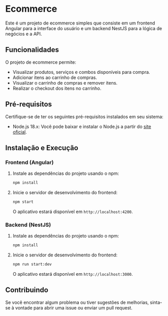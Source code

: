 # Ecommerce

Este é um projeto de ecommerce simples que consiste em um frontend Angular para a interface do usuário e um backend NestJS para a lógica de negócios e a API.

## Funcionalidades

O projeto de ecommerce permite:

- Visualizar produtos, serviços e combos disponíveis para compra.
- Adicionar itens ao carrinho de compras.
- Visualizar o carrinho de compras e remover itens.
- Realizar o checkout dos itens no carrinho.

## Pré-requisitos

Certifique-se de ter os seguintes pré-requisitos instalados em seu sistema:

- Node.js 18.x: Você pode baixar e instalar o Node.js a partir do [site oficial](https://nodejs.org/).

## Instalação e Execução

### Frontend (Angular)

1. Instale as dependências do projeto usando o npm:

    ```bash
    npm install
    ```

2. Inicie o servidor de desenvolvimento do frontend:

    ```bash
    npm start
    ```

    O aplicativo estará disponível em `http://localhost:4200`.

### Backend (NestJS)


1. Instale as dependências do projeto usando o npm:

    ```bash
    npm install
    ```

2. Inicie o servidor de desenvolvimento do frontend:

    ```bash
    npm run start:dev
    ```

    O aplicativo estará disponível em `http://localhost:3000`.
## Contribuindo

Se você encontrar algum problema ou tiver sugestões de melhorias, sinta-se à vontade para abrir uma issue ou enviar um pull request.


